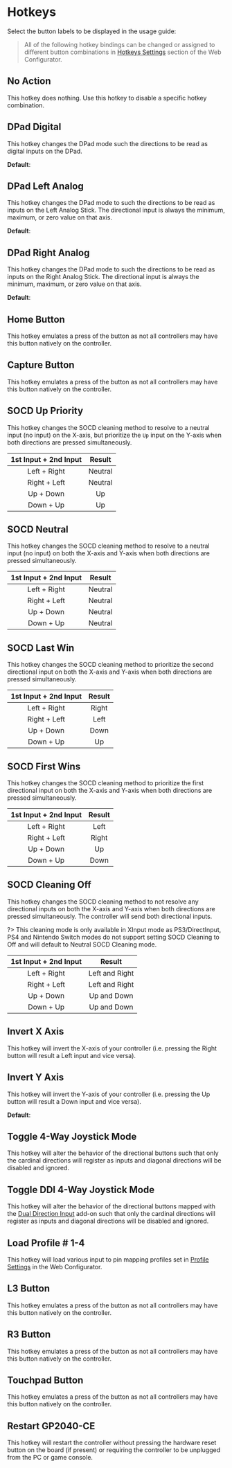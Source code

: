 # Hotkeys

Select the button labels to be displayed in the usage guide: <label-selector></label-selector>

> All of the following hotkey bindings can be changed or assigned to different button combinations in [Hotkeys Settings](web-configurator.md#hotkey-settings) section of the Web Configurator.

## No Action

This hotkey does nothing. Use this hotkey to disable a specific hotkey combination.

## DPad Digital

This hotkey changes the DPad mode such the directions to be read as digital inputs on the DPad.

**Default**: <hotkey v-bind:buttons='["S1", "S2", "Down"]'></hotkey>

## DPad Left Analog

This hotkey changes the DPad mode to such the directions to be read as inputs on the Left Analog Stick. The directional input is always the minimum, maximum, or zero value on that axis.

**Default**: <hotkey v-bind:buttons='["S1", "S2", "Left"]'></hotkey>

## DPad Right Analog

This hotkey changes the DPad mode to such the directions to be read as inputs on the Right Analog Stick. The directional input is always the minimum, maximum, or zero value on that axis.

**Default**: <hotkey v-bind:buttons='["S1", "S2", "Right"]'></hotkey>

## Home Button

This hotkey emulates a press of the <hotkey v-bind:buttons='["A1"]'></hotkey> button as not all controllers may have this button natively on the controller.

## Capture Button

This hotkey emulates a press of the <hotkey v-bind:buttons='["A2"]'></hotkey> button as not all controllers may have this button natively on the controller.

## SOCD Up Priority

This hotkey changes the SOCD cleaning method to resolve to a neutral input (no input) on the X-axis, but prioritize the `Up` input on the Y-axis when both directions are pressed simultaneously. 

| 1st Input + 2nd Input |  Result |
|:---------------------:|:-------:|
|      Left + Right     | Neutral |
|      Right + Left     | Neutral |
|       Up + Down       |    Up   |
|       Down + Up       |    Up   |

## SOCD Neutral

This hotkey changes the SOCD cleaning method to resolve to a neutral input (no input) on both the X-axis and Y-axis when both directions are pressed simultaneously. 

| 1st Input + 2nd Input |  Result |
|:---------------------:|:-------:|
|      Left + Right     | Neutral |
|      Right + Left     | Neutral |
|       Up + Down       | Neutral |
|       Down + Up       | Neutral |

## SOCD Last Win

This hotkey changes the SOCD cleaning method to prioritize the second directional input on both the X-axis and Y-axis when both directions are pressed simultaneously. 

| 1st Input + 2nd Input | Result |
|:---------------------:|:------:|
|      Left + Right     |  Right |
|      Right + Left     |  Left  |
|       Up + Down       |  Down  |
|       Down + Up       |   Up   |

## SOCD First Wins

This hotkey changes the SOCD cleaning method to prioritize the first directional input on both the X-axis and Y-axis when both directions are pressed simultaneously. 

| 1st Input + 2nd Input | Result |
|:---------------------:|:------:|
|      Left + Right     |  Left  |
|      Right + Left     |  Right |
|       Up + Down       |   Up   |
|       Down + Up       |  Down  |

## SOCD Cleaning Off

This hotkey changes the SOCD cleaning method to not resolve any directional inputs on both the X-axis and Y-axis when both directions are pressed simultaneously. The controller will send both directional inputs. 

?> This cleaning mode is only available in XInput mode as PS3/DirectInput, PS4 and Nintendo Switch modes do not support setting SOCD Cleaning to Off and will default to Neutral SOCD Cleaning mode.

| 1st Input + 2nd Input |     Result     |
|:---------------------:|:--------------:|
|      Left + Right     | Left and Right |
|      Right + Left     | Left and Right |
|       Up + Down       |   Up and Down  |
|       Down + Up       |   Up and Down  |

## Invert X Axis

This hotkey will invert the X-axis of your controller (i.e. pressing the Right button will result a Left input and vice versa).

## Invert Y Axis

This hotkey will invert the Y-axis of your controller (i.e. pressing the Up button will result a Down input and vice versa).

**Default**: <hotkey v-bind:buttons='["S2", "A1", "Right"]'></hotkey>

## Toggle 4-Way Joystick Mode

This hotkey will alter the behavior of the directional buttons such that only the cardinal directions will register as inputs and diagonal directions will be disabled and ignored.

## Toggle DDI 4-Way Joystick Mode

This hotkey will alter the behavior of the directional buttons mapped with the [Dual Direction Input](add-ons.md#dual-directional-input) add-on such that only the cardinal directions will register as inputs and diagonal directions will be disabled and ignored.

## Load Profile # 1-4

This hotkey will load various input to pin mapping profiles set in [Profile Settings](web-configurator#profile-settings) in the Web Configurator.

## L3 Button

This hotkey emulates a press of the <hotkey v-bind:buttons='["L3"]'></hotkey> button as not all controllers may have this button natively on the controller.

## R3 Button

This hotkey emulates a press of the <hotkey v-bind:buttons='["R3"]'></hotkey> button as not all controllers may have this button natively on the controller.

## Touchpad Button

This hotkey emulates a press of the <hotkey v-bind:buttons='["A2"]'></hotkey> button as not all controllers may have this button natively on the controller.

## Restart GP2040-CE

This hotkey will restart the controller without pressing the hardware reset button on the board (if present) or requiring the controller to be unplugged from the PC or game console.